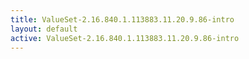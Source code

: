 ```yaml
---
title: ValueSet-2.16.840.1.113883.11.20.9.86-intro
layout: default
active: ValueSet-2.16.840.1.113883.11.20.9.86-intro
---
```


